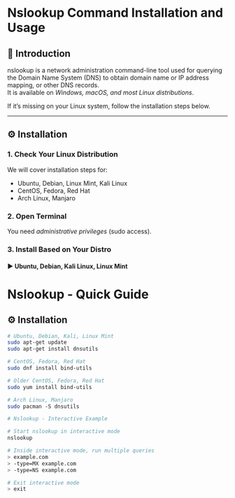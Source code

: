 # Nslookup Command Installation and Usage

## 📌 Introduction
nslookup is a network administration command-line tool used for querying the Domain Name System (DNS) to obtain domain name or IP address mapping, or other DNS records.  
It is available on *Windows, macOS, and most Linux distributions*.  

If it’s missing on your Linux system, follow the installation steps below.

---

## ⚙ Installation

### 1. Check Your Linux Distribution
We will cover installation steps for:
- Ubuntu, Debian, Linux Mint, Kali Linux  
- CentOS, Fedora, Red Hat  
- Arch Linux, Manjaro  

### 2. Open Terminal
You need *administrative privileges* (sudo access).

### 3. Install Based on Your Distro

#### ▶ Ubuntu, Debian, Kali Linux, Linux Mint

# Nslookup - Quick Guide

## ⚙ Installation

```bash
# Ubuntu, Debian, Kali, Linux Mint
sudo apt-get update
sudo apt-get install dnsutils

# CentOS, Fedora, Red Hat
sudo dnf install bind-utils

# Older CentOS, Fedora, Red Hat
sudo yum install bind-utils

# Arch Linux, Manjaro
sudo pacman -S dnsutils

# Nslookup - Interactive Example

# Start nslookup in interactive mode
nslookup

# Inside interactive mode, run multiple queries
> example.com
> -type=MX example.com
> -type=NS example.com

# Exit interactive mode
> exit
